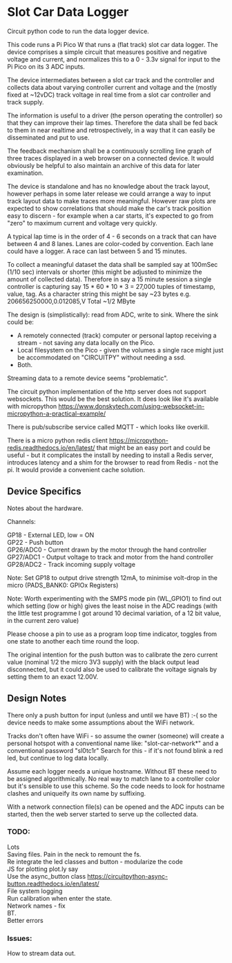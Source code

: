 # Slot Car Data Logger

Circuit python code to run the data logger device.

This code runs a Pi Pico W that runs a (flat track) slot car data logger. The device comprises a simple circuit that
measures positive and negative voltage and current, and normalizes this to a 0 - 3.3v signal for input to the Pi Pico 
on its 3 ADC inputs.

The device intermediates between a slot car track and the controller and collects data about varying controller 
current and voltage and the (mostly fixed at ~12vDC) track voltage in real time from a slot car controller 
and track supply. 

The information is useful to a driver (the person operating the controller) so that they can improve their lap times. 
Therefore the data shall be fed back to them in near realtime and retrospectively, in a way that it can easily be 
disseminated and put to use.

The feedback mechanism shall be a continuously scrolling line graph of three traces displayed in a web browser on a connected device.
It would obviously be helpful to also maintain an archive of this data for later examination.

The device is standalone and has no knowledge about the track layout, however perhaps in some later release we could
arrange a way to input track layout data to make traces more meaningful. However raw plots are expected to show 
correlations that should make the car's track position easy to discern - for example when a car starts, it's expected
to go from "zero" to maximum current and voltage very quickly.

A typical lap time is in the order of 4 - 6 seconds on a track that can have between 4 and 8 lanes. Lanes are 
color-coded by convention. Each lane could have a logger. A race can last between 5 and 15 minutes.

To collect a meaningful dataset the data shall be sampled say at 100mSec (1/10 sec) intervals or shorter (this might be adjusted 
to minimize the amount of collected data). Therefore in say a 15 minute session a single controller is 
capturing say 15 * 60 * 10 * 3 = 27,000 tuples of timestamp, value, tag. As a character string this might be 
say ~23 bytes e.g. 206656250000,0.012085,V  Total ~1/2 MByte

The design is (simplistically): read from ADC, write to sink. Where the sink could be:

 - A remotely connected (track) computer or personal laptop receiving a stream - not saving any data locally on the Pico.
 - Local filesystem on the Pico - given the volumes a single race might just be accommodated on "CIRCUITPY" without needing
   a ssd.
 - Both.

Streaming data to a remote device seems "problematic". 

The circuit python implementation of the http server does not support 
websockets. This would be the best solution. It does look like it's available with micropython https://www.donskytech.com/using-websocket-in-micropython-a-practical-example/ 

There is pub/subscribe service called MQTT - which looks like overkill.

There is a micro python redis client https://micropython-redis.readthedocs.io/en/latest/ that might be an easy port 
and could be useful - but it complicates the install by needing to install a Redis server, introduces latency
and a shim for the browser to read from Redis - not the pi. It would provide a convenient cache solution.


## Device Specifics

Notes about the hardware.

Channels:

  GP18      - External LED, low = ON  
  GP22      - Push button  
  GP26/ADC0 - Current drawn by the motor through the hand controller  
  GP27/ADC1 - Output voltage to track and motor from the hand controller  
  GP28/ADC2 - Track incoming supply voltage  

Note: Set GP18 to output drive strength 12mA, to minimise volt-drop in the micro (PADS_BANK0: GPIOx Registers) 

Note: Worth experimenting with the SMPS mode pin (WL_GPIO1) to find out which
setting (low or high) gives the least noise in the ADC readings (with
the little test programme I got around 10 decimal variation, of a 12 bit
value, in the current zero value)

Please choose a pin to use as a program loop time indicator,
toggles from one state to another each time round the loop.

The original intention for the push button was to calibrate the zero
current value (nominal 1/2 the micro 3V3 supply) with the black output
lead disconnected, but it could also be used to calibrate the voltage
signals by setting them to an exact 12.00V.

## Design Notes


There only a push button for input (unless and until we have BT) :-( so the device needs to make some assumptions
about the WiFi network.

Tracks don't often have WiFi - so assume the owner (someone) will create a personal hotspot with a conventional name 
like: "slot-car-network*" and a conventional password "sl0tc1r" Search for this - if it's not found blink a red led, 
but continue to log data locally.
 
Assume each logger needs a unique hostname. Without BT these need to be assigned algorithmically.
No real way to match lane to a controller color but it's sensible to use this scheme.
So the code needs to look for hostname clashes and uniqueify its own name by suffixing.  

With a network connection file(s) can be opened and the ADC inputs can be started, then the web server started to
serve up the collected data.

### TODO:

Lots  
Saving files. Pain in the neck to remount the fs.  
Re integrate the led classes and button - modularize the code  
JS for plotting plot.ly say  
Use the async_button class https://circuitpython-async-button.readthedocs.io/en/latest/  
File system logging  
Run calibration when enter the state.  
Network names - fix   
BT.  
Better errors  

### Issues:

How to stream data out.  

